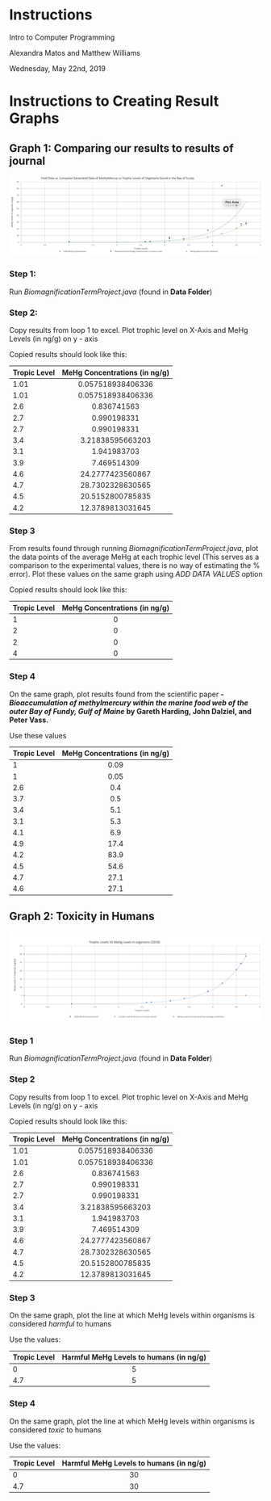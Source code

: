 # Instructions

Intro to Computer Programming

Alexandra Matos and Matthew Williams

Wednesday, May 22nd, 2019

# Instructions to Creating Result Graphs


## Graph 1: Comparing our results to results of journal


![Graph 1](thecomparegraph.png)




### Step 1:

Run *BiomagnificationTermProject.java* (found in **Data Folder**)




### Step 2: 

Copy results from loop 1 to excel. Plot trophic level on X-Axis and MeHg Levels (in ng/g) on y - axis

Copied results should look like this:


| Tropic Level  | MeHg Concentrations (in ng/g)|
| ------------- |:-------------:|
| 1.01          | 0.057518938406336|
| 1.01          | 0.057518938406336|
| 2.6           | 0.836741563      |
| 2.7           | 0.990198331     |
| 2.7           | 0.990198331     |
| 3.4           | 3.21838595663203 |
| 3.1           | 1.941983703|
| 3.9           | 7.469514309      |
| 4.6           |24.2777423560867      |
| 4.7           | 28.7302328630565 |
| 4.5           | 20.5152800785835|
| 4.2           | 12.3789813031645      |






### Step 3

From results found through running *BiomagnificationTermProject.java*, plot the data points of the average MeHg at each trophic level (This serves as a comparison to the experimental values, there is no way of estimating the % error). Plot these values on the same graph using *ADD DATA VALUES* option

Copied results should look like this:

| Tropic Level  | MeHg Concentrations (in ng/g)|
| ------------- |:-------------:|
| 1             | 0|
| 2             | 0      |
| 2             | 0     |
| 4             | 0 |





### Step 4

On the same graph, plot results found from the scientific paper **- *Bioaccumulation of methylmercury within the marine food web of the outer Bay of Fundy, Gulf of Maine* by Gareth Harding, John Dalziel, and Peter Vass.**

Use these values



| Tropic Level  | MeHg Concentrations (in ng/g)|
| ------------- |:-------------:|
| 1          | 0.09|
| 1           | 0.05     |
| 2.6           | 0.4   |
| 3.7           | 0.5 |
| 3.4           | 5.1|
| 3.1           |5.3      |
| 4.1           |6.9    |
| 4.9           | 17.4 |
| 4.2           | 83.9|
| 4.5           | 54.6      |
| 4.7           | 27.1 |
| 4.6           |  27.1|



## Graph 2: Toxicity in Humans 

![Graph 12](toxiclevelgraph.png)


### Step 1

Run *BiomagnificationTermProject.java* (found in **Data Folder**)


### Step 2

Copy results from loop 1 to excel. Plot trophic level on X-Axis and MeHg Levels (in ng/g) on y - axis

Copied results should look like this:


| Tropic Level  | MeHg Concentrations (in ng/g)|
| ------------- |:-------------:|
| 1.01          | 0.057518938406336|
| 1.01          | 0.057518938406336|
| 2.6           | 0.836741563      |
| 2.7           | 0.990198331     |
| 2.7           | 0.990198331     |
| 3.4           | 3.21838595663203 |
| 3.1           | 1.941983703|
| 3.9           | 7.469514309      |
| 4.6           |24.2777423560867      |
| 4.7           | 28.7302328630565 |
| 4.5           | 20.5152800785835|
| 4.2           | 12.3789813031645      |



### Step 3 

On the same graph, plot the line at which MeHg levels within organisms is considered *harmful* to humans

Use the values:

| Tropic Level  | Harmful MeHg Levels to humans (in ng/g)|
| ------------- |:-------------:|
|0        | 5|
|4.7       |5|





### Step 4 

On the same graph, plot the line at which MeHg levels within organisms is considered *toxic* to humans

Use the values:

| Tropic Level  | Harmful MeHg Levels to humans (in ng/g)|
| ------------- |:-------------:|
|0        | 30|
|4.7       |30|
